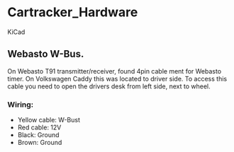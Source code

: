 # Cartracker_Hardware
KiCad

## Webasto W-Bus.
On Webasto T91 transmitter/receiver, found 4pin cable ment for Webasto timer. On Volkswagen Caddy this was located to driver side.
To access this cable you need to open the drivers desk from left side, next to wheel.

### Wiring:
- Yellow cable: W-Bust
- Red cable: 12V
- Black: Ground
- Brown: Ground
